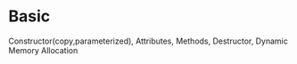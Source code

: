 # Basic

Constructor(copy,parameterized), Attributes, Methods, Destructor, Dynamic Memory Allocation
